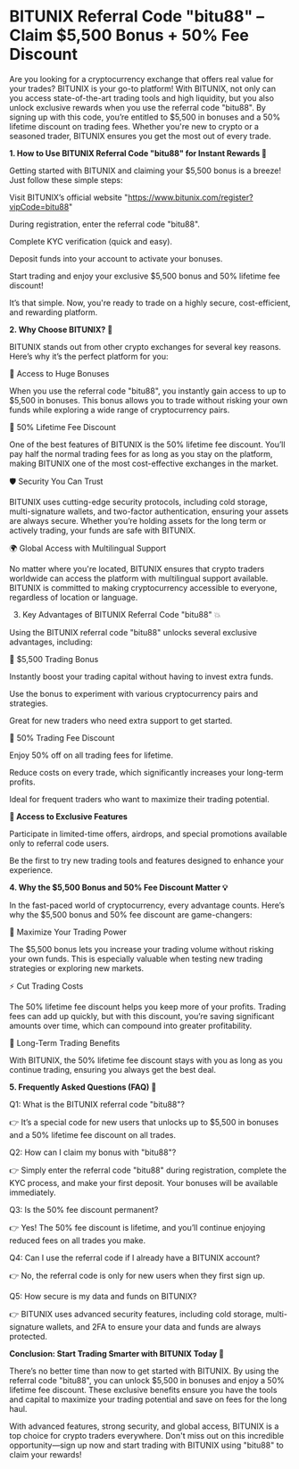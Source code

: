 # BITUNIX Referral Code "bitu88" – Claim $5,500 Bonus + 50% Fee Discount

Are you looking for a cryptocurrency exchange that offers real value for your trades? BITUNIX is your go-to platform! With BITUNIX, not only can you access state-of-the-art trading tools and high liquidity, but you also unlock exclusive rewards when you use the referral code "bitu88". By signing up with this code, you’re entitled to $5,500 in bonuses and a 50% lifetime discount on trading fees. Whether you're new to crypto or a seasoned trader, BITUNIX ensures you get the most out of every trade.

**1. How to Use BITUNIX Referral Code "bitu88" for Instant Rewards 🎁**

Getting started with BITUNIX and claiming your $5,500 bonus is a breeze! Just follow these simple steps:

Visit BITUNIX’s official website "https://www.bitunix.com/register?vipCode=bitu88"

During registration, enter the referral code "bitu88".

Complete KYC verification (quick and easy).

Deposit funds into your account to activate your bonuses.

Start trading and enjoy your exclusive $5,500 bonus and 50% lifetime fee discount!

It’s that simple. Now, you're ready to trade on a highly secure, cost-efficient, and rewarding platform.

**2. Why Choose BITUNIX? 🚀**

BITUNIX stands out from other crypto exchanges for several key reasons. Here’s why it’s the perfect platform for you:

🔑 Access to Huge Bonuses

When you use the referral code "bitu88", you instantly gain access to up to $5,500 in bonuses. This bonus allows you to trade without risking your own funds while exploring a wide range of cryptocurrency pairs.

💸 50% Lifetime Fee Discount

One of the best features of BITUNIX is the 50% lifetime fee discount. You’ll pay half the normal trading fees for as long as you stay on the platform, making BITUNIX one of the most cost-effective exchanges in the market.

🛡️ Security You Can Trust

BITUNIX uses cutting-edge security protocols, including cold storage, multi-signature wallets, and two-factor authentication, ensuring your assets are always secure. Whether you’re holding assets for the long term or actively trading, your funds are safe with BITUNIX.

🌍 Global Access with Multilingual Support

No matter where you're located, BITUNIX ensures that crypto traders worldwide can access the platform with multilingual support available. BITUNIX is committed to making cryptocurrency accessible to everyone, regardless of location or language.

3. Key Advantages of BITUNIX Referral Code "bitu88" 💥

Using the BITUNIX referral code "bitu88" unlocks several exclusive advantages, including:

🎉 $5,500 Trading Bonus

Instantly boost your trading capital without having to invest extra funds.

Use the bonus to experiment with various cryptocurrency pairs and strategies.

Great for new traders who need extra support to get started.

💸 50% Trading Fee Discount

Enjoy 50% off on all trading fees for lifetime.

Reduce costs on every trade, which significantly increases your long-term profits.

Ideal for frequent traders who want to maximize their trading potential.

**🚀 Access to Exclusive Features**

Participate in limited-time offers, airdrops, and special promotions available only to referral code users.

Be the first to try new trading tools and features designed to enhance your experience.

**4. Why the $5,500 Bonus and 50% Fee Discount Matter 💡**

In the fast-paced world of cryptocurrency, every advantage counts. Here’s why the $5,500 bonus and 50% fee discount are game-changers:

💸 Maximize Your Trading Power

The $5,500 bonus lets you increase your trading volume without risking your own funds. This is especially valuable when testing new trading strategies or exploring new markets.

⚡ Cut Trading Costs

The 50% lifetime fee discount helps you keep more of your profits. Trading fees can add up quickly, but with this discount, you’re saving significant amounts over time, which can compound into greater profitability.

🔑 Long-Term Trading Benefits

With BITUNIX, the 50% lifetime fee discount stays with you as long as you continue trading, ensuring you always get the best deal.

**5. Frequently Asked Questions (FAQ) 📘**

Q1: What is the BITUNIX referral code "bitu88"?

👉 It’s a special code for new users that unlocks up to $5,500 in bonuses and a 50% lifetime fee discount on all trades.

Q2: How can I claim my bonus with "bitu88"?

👉 Simply enter the referral code "bitu88" during registration, complete the KYC process, and make your first deposit. Your bonuses will be available immediately.

Q3: Is the 50% fee discount permanent?

👉 Yes! The 50% fee discount is lifetime, and you’ll continue enjoying reduced fees on all trades you make.

Q4: Can I use the referral code if I already have a BITUNIX account?

👉 No, the referral code is only for new users when they first sign up.

Q5: How secure is my data and funds on BITUNIX?

👉 BITUNIX uses advanced security features, including cold storage, multi-signature wallets, and 2FA to ensure your data and funds are always protected.

**Conclusion: Start Trading Smarter with BITUNIX Today 🚀**

There’s no better time than now to get started with BITUNIX. By using the referral code "bitu88", you can unlock $5,500 in bonuses and enjoy a 50% lifetime fee discount. These exclusive benefits ensure you have the tools and capital to maximize your trading potential and save on fees for the long haul.

With advanced features, strong security, and global access, BITUNIX is a top choice for crypto traders everywhere. Don't miss out on this incredible opportunity—sign up now and start trading with BITUNIX using "bitu88" to claim your rewards!
